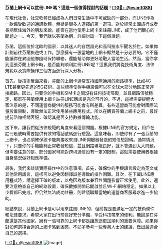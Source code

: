 **芬蘭上網卡可以註冊LINE嗎？這是一個值得探討的話題！[[TG💪+ @esim1088](https://t.me/s/esim1088)]**

在現代社會，社交軟體已經成為人們日常生活中不可或缺的一部分，而LINE作為一款備受歡迎的通訊軟體，無疑是很多人選擇的第一選項。對於經常出國旅行或者長期居住海外的朋友來說，能否在當地使用上網卡來註冊LINE，成了他們關心的問題之一。今天，我們就以芬蘭為例，詳細討論一下這個話題。

芬蘭，這個位於北歐的國家，以其迷人的自然風光和高科技水平聞名於世。如果你計劃前往芬蘭旅遊或工作，那麼擁有一張當地的上網卡顯然是十分必要的。它不僅能讓你在異國他鄉隨時保持聯絡，還能幫助你更好地融入當地生活。然而，當你拿到這張芬蘭上網卡時，是否能夠順利註冊LINE呢？這裏我們將從技術角度、法律規範以及實際操作三個方面進行深入分析。

首先，從技術層面來看，芬蘭的上網卡通常支持國際通用的網路標準，比如4G LTE甚至更先進的5G技術。這些標準使得手機設備可以在全球大部分地區正常連接網路。因此，只要你的手機和SIM卡之間沒有任何技術障礙，並且網路信號穩定，那麼在芬蘭使用上網卡註冊LINE應該是完全可行的。不過，這裡需要提醒大家注意的是，不同運營商提供的服務可能會有所差異。有些運營商可能會對國際流量設置限制，導致無法正常使用某些應用程式。所以在購買芬蘭上網卡之前，最好提前諮詢相關客服，確認其是否支持數據傳輸功能。

接下來，讓我們從法律規範的角度來看這個問題。根據LINE的官方規定，用戶在註冊賬號時需要提供有效的電話號碼進行驗證。這意味著，即使你有了一張芬蘭的上網卡，也必須確保該卡能夠接收來自LINE伺服器發送的短信驗證碼。通常情況下，只要你的手機能夠正常收發短信，並且網路環境良好，就不會遇到太大問題。但需要注意的是，部分國家可能對跨境通信設有一定的限制，這就需要使用者根據自身情況做好相應準備。

最後，我們來談談實際操作中的注意事項。首先，確保你的手機語言設定為英文或其他常用語言，這樣可以避免因翻譯誤差導致的操作困難。其次，在下載LINE應用程式時，請選擇正確的版本，以免因為版本兼容性問題影響正常使用。此外，還要注意檢查自己的網路設置，確保數據開關已開啟並且Wi-Fi網絡穩定。如果以上步驟都已完成，但仍然無法成功註冊，則建議聯繫當地的運營商客服尋求進一步協助。

總結來說，芬蘭上網卡是可以用來註冊LINE的，但前提是要滿足一定的技術條件和法律要求。希望大家在出行前做好充分準備，享受科技帶來的便利。無論是在芬蘭還是其他國家，擁有一張可靠的上網卡都是讓旅途更加順利的重要保障。如果你對如何選擇合適的上網卡感到困惑，不妨多參考一些專業人士的建議，做出最適合自己的選擇。

[[TG💪+ @esim1088](https://t.me/s/esim1088) ![Image](https://i.postimg.cc/4NQfJmqS/Snipaste-2025-05-13-00-14-12.png)]